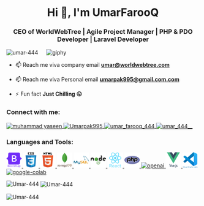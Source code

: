 <h1 align="center">Hi 👋, I'm UmarFarooQ</h1>
<h3 align="center">CEO of WorldWebTree | Agile Project Manager | PHP & PDO Developer | Laravel Developer </h3>
<img align="right" alt="giphy" width='400' src="https://miro.medium.com/max/1360/0*7Q3yvSIv_t0ioJ-Z.gif">
<p align="left"> <img src="https://komarev.com/ghpvc/?username=umar-444&label=Profile%20views&color=0e75b6&style=flat" alt="umar-444" /> </p>

- 📫 Reach me viva company email **umar@worldwebtree.com**
- 📫 Reach me viva Personal email **umarpak995@gmail.com.com**

- ⚡ Fun fact **Just Chilling 😛**

<h3 align="left">Connect with me:</h3>
<p align="left">
<a href="https://linkedin.com/in/umar444" target="blank">
  <img align="center" src="https://raw.githubusercontent.com/rahuldkjain/github-profile-readme-generator/master/src/images/icons/Social/linked-in-alt.svg" alt="muhammad yaseen" height="30" width="40" />
</a>
<a href="https://facebook.com/Umarpak995" target="blank">
  <img align="center" src="https://raw.githubusercontent.com/rahuldkjain/github-profile-readme-generator/master/src/images/icons/Social/facebook.svg" alt="Umarpak995" height="30" width="40" />
</a>
<a href="https://instagram.com/umar_farooq_444" target="blank">
  <img align="center" src="https://raw.githubusercontent.com/rahuldkjain/github-profile-readme-generator/master/src/images/icons/Social/instagram.svg" alt="umar_farooq_444" height="30" width="40" />
</a>
<a href="https://twitter.com/umar_444__" target="blank">
  <img align="center" src="https://raw.githubusercontent.com/rahuldkjain/github-profile-readme-generator/master/src/images/icons/Social/twitter.svg" alt="umar_444__" height="30" width="40" />
</a>
</p>

<h3 align="left">Languages and Tools:</h3>
<p align="left"> 
  <a href="https://getbootstrap.com" target="_blank" rel="noreferrer"> 
    <img src="https://raw.githubusercontent.com/devicons/devicon/master/icons/bootstrap/bootstrap-plain-wordmark.svg" alt="bootstrap" width="40" height="40"/> 
  </a> 
  <a href="https://www.w3schools.com/css/" target="_blank" rel="noreferrer"> 
    <img src="https://raw.githubusercontent.com/devicons/devicon/master/icons/css3/css3-original-wordmark.svg" alt="css3" width="40" height="40"/> 
  </a> 
  <a href="https://www.w3.org/html/" target="_blank" rel="noreferrer"> 
    <img src="https://raw.githubusercontent.com/devicons/devicon/master/icons/html5/html5-original-wordmark.svg" alt="html5" width="40" height="40"/> 
  </a> 
  <a href="https://www.mongodb.com/" target="_blank" rel="noreferrer"> 
    <img src="https://raw.githubusercontent.com/devicons/devicon/master/icons/mongodb/mongodb-original-wordmark.svg" alt="mongodb" width="40" height="40"/> 
  </a> 
  <a href="https://www.mysql.com/" target="_blank" rel="noreferrer"> 
    <img src="https://raw.githubusercontent.com/devicons/devicon/master/icons/mysql/mysql-original-wordmark.svg" alt="mysql" width="40" height="40"/> 
  </a> 
  <a href="https://nodejs.org" target="_blank" rel="noreferrer"> 
    <img src="https://raw.githubusercontent.com/devicons/devicon/master/icons/nodejs/nodejs-original-wordmark.svg" alt="nodejs" width="40" height="40"/> 
  </a> 
  <a href="https://reactjs.org/" target="_blank" rel="noreferrer"> 
    <img src="https://raw.githubusercontent.com/devicons/devicon/master/icons/react/react-original-wordmark.svg" alt="react" width="40" height="40"/> 
  </a>
  <a href="https://www.php.net/" target="_blank" rel="noreferrer"> 
    <img src="https://raw.githubusercontent.com/devicons/devicon/master/icons/php/php-original.svg" alt="php" width="40" height="40"/> 
  </a>
  <a href="https://platform.openai.com/" target="_blank" rel="noreferrer"> 
    <img src="https://seeklogo.com/images/O/open-ai-logo-8B9BFEDC26-seeklogo.com.png" alt="openai" width="40" height="40"/> 
  </a>
  <a href="https://vuejs.org/" target="_blank" rel="noreferrer"> 
    <img src="https://raw.githubusercontent.com/devicons/devicon/master/icons/vuejs/vuejs-original-wordmark.svg" alt="vuejs" width="40" height="40"/> 
  </a>

  <a href="https://code.visualstudio.com/" target="_blank" rel="noreferrer"> 
    <img src="https://raw.githubusercontent.com/devicons/devicon/master/icons/vscode/vscode-original-wordmark.svg" alt="vscode" width="40" height="40"/> 
  </a>
  <a href="https://colab.research.google.com/" target="_blank" rel="noreferrer"> 
    <img src="https://upload.wikimedia.org/wikipedia/commons/thumb/d/d0/Google_Colaboratory_SVG_Logo.svg/512px-Google_Colaboratory_SVG_Logo.svg.png" alt="google-colab" width="40" height="40"/> 
  </a>
</p>

   
<p><img align="left" src="https://github-readme-stats.vercel.app/api/top-langs?username=Umar-444&show_icons=true&locale=en&layout=compact" alt="Umar-444" /></p>

<p>&nbsp;<img align="center" src="https://github-readme-stats.vercel.app/api?username=Umar-444&show_icons=true&locale=en" alt="Umar-444" /></p>

<p><img align="center" src="https://github-readme-streak-stats.herokuapp.com/?user=Umar-444&" alt="Umar-444" /></p>
